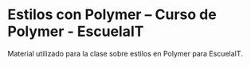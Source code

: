 # Estilos con Polymer – Curso de Polymer - EscuelaIT
Material utilizado para la clase sobre estilos en Polymer para EscuelaIT.

